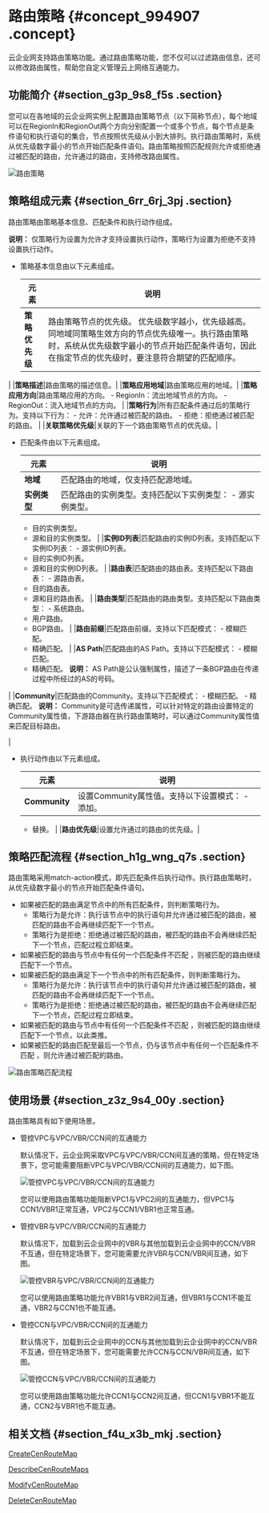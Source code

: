 # 路由策略 {#concept_994907 .concept}

云企业网支持路由策略功能。通过路由策略功能，您不仅可以过滤路由信息，还可以修改路由属性，帮助您自定义管理云上网络互通能力。

## 功能简介 {#section_g3p_9s8_f5s .section}

您可以在各地域的云企业网实例上配置路由策略节点（以下简称节点），每个地域可以在RegionIn和RegionOut两个方向分别配置一个或多个节点，每个节点是条件语句和执行语句的集合，节点按照优先级从小到大排列。执行路由策略时，系统从优先级数字最小的节点开始匹配条件语句。路由策略按照匹配规则允许或拒绝通过被匹配的路由，允许通过的路由，支持修改路由属性。

![路由策略](http://static-aliyun-doc.oss-cn-hangzhou.aliyuncs.com/assets/img/803311/156333449851040_zh-CN.png)

## 策略组成元素 {#section_6rr_6rj_3pj .section}

路由策略由策略基本信息、匹配条件和执行动作组成。

**说明：** 仅策略行为设置为允许才支持设置执行动作，策略行为设置为拒绝不支持设置执行动作。

-   策略基本信息由以下元素组成。

    |元素|说明|
    |--|--|
    |**策略优先级**|路由策略节点的优先级。 优先级数字越小，优先级越高。 同地域同策略生效方向的节点优先级唯一。执行路由策略时，系统从优先级数字最小的节点开始匹配条件语句，因此在指定节点的优先级时，要注意符合期望的匹配顺序。

 |
    |**策略描述**|路由策略的描述信息。|
    |**策略应用地域**|路由策略应用的地域。|
    |**策略应用方向**|路由策略应用的方向。     -   RegionIn：流出地域节点的方向。
    -   RegionOut：流入地域节点的方向。
 |
    |**策略行为**|所有匹配条件通过后的策略行为。支持以下行为：     -   允许：允许通过被匹配的路由。
    -   拒绝：拒绝通过被匹配的路由。
 |
    |**关联策略优先级**|关联的下一个路由策略节点的优先级。|

-   匹配条件由以下元素组成。

    |元素|说明|
    |--|--|
    |**地域**|匹配路由的地域，仅支持匹配源地域。|
    |**实例类型**|匹配路由的实例类型。支持匹配以下实例类型：     -   源实例类型。
    -   目的实例类型。
    -   源和目的实例类型。
 |
    |**实例ID列表**|匹配路由的实例ID列表。支持匹配以下实例ID列表：     -   源实例ID列表。
    -   目的实例ID列表。
    -   源和目的实例ID列表。
 |
    |**路由表**|匹配路由的路由表。支持匹配以下路由表：     -   源路由表。
    -   目的路由表。
    -   源和目的路由表。
 |
    |**路由类型**|匹配路由的路由类型。支持匹配以下路由类型：     -   系统路由。
    -   用户路由。
    -   BGP路由。
 |
    |**路由前缀**|匹配路由前缀。支持以下匹配模式：     -   模糊匹配。
    -   精确匹配。
 |
    |**AS Path**|匹配路由的AS Path。支持以下匹配模式：     -   模糊匹配。
    -   精确匹配。
 **说明：** AS Path是公认强制属性，描述了一条BGP路由在传递过程中所经过的AS的号码。

 |
    |**Community**|匹配路由的Community。支持以下匹配模式：     -   模糊匹配。
    -   精确匹配。
 **说明：** Community是可选传递属性，可以针对特定的路由设置特定的Community属性值，下游路由器在执行路由策略时，可以通过Community属性值来匹配目标路由。

 |

-   执行动作由以下元素组成。

    |元素|说明|
    |--|--|
    |**Community**|设置Community属性值。支持以下设置模式：     -   添加。
    -   替换。
 |
    |**路由优先级**|设置允许通过的路由的优先级。|


## 策略匹配流程 {#section_h1g_wng_q7s .section}

路由策略采用match-action模式，即先匹配条件后执行动作。执行路由策略时，从优先级数字最小的节点开始匹配条件语句。

-   如果被匹配的路由满足节点中的所有匹配条件，则判断策略行为。
    -   策略行为是允许：执行该节点中的执行语句并允许通过被匹配的路由，被匹配的路由不会再继续匹配下一个节点。
    -   策略行为是拒绝：拒绝通过被匹配的路由，被匹配的路由不会再继续匹配下一个节点，匹配过程立即结束。
-   如果被匹配的路由与节点中有任何一个匹配条件不匹配 ，则被匹配的路由继续匹配下一个节点。
-   如果被匹配的路由满足下一个节点中的所有匹配条件，则判断策略行为。
    -   策略行为是允许：执行该节点中的执行语句并允许通过被匹配的路由，被匹配的路由不会再继续匹配下一个节点。
    -   策略行为是拒绝：拒绝通过被匹配的路由，被匹配的路由不会再继续匹配下一个节点，匹配过程立即结束。
-   如果被匹配的路由与节点中有任何一个匹配条件不匹配 ，则被匹配的路由继续匹配下一个节点，以此类推。
-   如果被匹配的路由匹配至最后一个节点，仍与该节点中有任何一个匹配条件不匹配 ，则允许通过被匹配的路由。

![路由策略匹配流程](http://static-aliyun-doc.oss-cn-hangzhou.aliyuncs.com/assets/img/803311/156333449951016_zh-CN.png)

## 使用场景 {#section_z3z_9s4_00y .section}

路由策略具有如下使用场景。

-   管控VPC与VPC/VBR/CCN间的互通能力

    默认情况下，云企业网采取VPC与VPC/VBR/CCN间互通的策略，但在特定场景下，您可能需要阻断VPC与VPC/VBR/CCN间的互通能力，如下图。

    ![管控VPC与VPC/VBR/CCN间的互通能力 ](http://static-aliyun-doc.oss-cn-hangzhou.aliyuncs.com/assets/img/803311/156333449951086_zh-CN.png)

    您可以使用路由策略功能阻断VPC1与VPC2间的互通能力，但VPC1与CCN1/VBR1正常互通，VPC2与CCN1/VBR1也正常互通。

-   管控VBR与VPC/VBR/CCN间的互通能力

    默认情况下，加载到云企业网中的VBR与其他加载到云企业网中的CCN/VBR不互通，但在特定场景下，您可能需要允许VBR与CCN/VBR间互通，如下图。

    ![管控VBR与VPC/VBR/CCN间的互通能力](http://static-aliyun-doc.oss-cn-hangzhou.aliyuncs.com/assets/img/803311/156333449951104_zh-CN.png)

    您可以使用路由策略功能允许VBR1与VBR2间互通，但VBR1与CCN1不能互通，VBR2与CCN1也不能互通。

-   管控CCN与VPC/VBR/CCN间的互通能力

    默认情况下，加载到云企业网中的CCN与其他加载到云企业网中的CCN/VBR不互通，但在特定场景下，您可能需要允许CCN与CCN/VBR间互通，如下图。

    ![管控CCN与VPC/VBR/CCN间的互通能力](http://static-aliyun-doc.oss-cn-hangzhou.aliyuncs.com/assets/img/803311/156333449951135_zh-CN.png)

    您可以使用路由策略功能允许CCN1与CCN2间互通，但CCN1与VBR1不能互通，CCN2与VBR1也不能互通。


## 相关文档 {#section_f4u_x3b_mkj .section}

[CreateCenRouteMap](../../../../cn.zh-CN/.md#)

[DescribeCenRouteMaps](../../../../cn.zh-CN/.md#)

[ModifyCenRouteMap](../../../../cn.zh-CN/.md#)

[DeleteCenRouteMap](../../../../cn.zh-CN/.md#)

